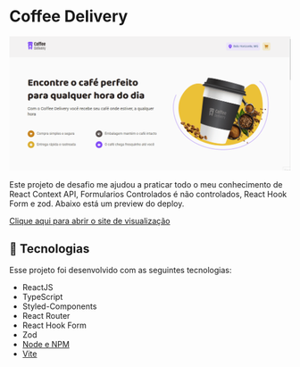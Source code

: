 # Coffee Delivery

![preview](./src/assets/GIF/coffeeDelivery.gif)

Este projeto de desafio me ajudou a praticar todo o meu conhecimento de React Context API, Formularios Controlados é não controlados, React Hook Form e zod. Abaixo está um preview do deploy.

[Clique aqui para abrir o site de visualização](https://coffee-delivery-filipedev6.vercel.app/)

## 🚀 Tecnologias

Esse projeto foi desenvolvido com as seguintes tecnologias:

- ReactJS
- TypeScript
- Styled-Components
- React Router
- React Hook Form
- Zod
- [Node e NPM](https://nodejs.org/)
- [Vite](https://vitejs.dev/)

